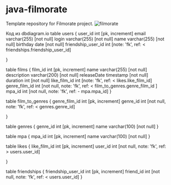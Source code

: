 # java-filmorate
Template repository for Filmorate project.
![filmorate](https://github.com/user-attachments/assets/4e1fc2b9-a102-4929-9875-b2de72b5d6ee)


Код из dbdiagram.io
table users {
user_id int [pk, increment]
email varchar(255) [not null]
login varchar(255) [not null]
name varchar(255) [not null]
birthday date [not null]
friendship_user_id int [note: 'fk', ref: < friendships.friendship_user_id]

}

table films {
film_id int [pk, increment]
name varchar(255) [not null]
description varchar(200) [not null]
releaseDate timestamp [not null]
duration int [not null]
like_film_id int [note: 'fk', ref: < likes.like_film_id]
genre_film_id int [not null, note: 'fk', ref: < film_to_genres.genre_film_id ]
mpa_id int [not null, note: 'fk', ref: - mpa.mpa_id]
}

table film_to_genres {
genre_film_id int [pk, increment]
genre_id int [not null, note: 'fk', ref: < genres.genre_id]


}


table genres {
genre_id int [pk, increment]
name varchar(100) [not null]
}

table mpa {
mpa_id int [pk, increment]
name varchar(100) [not null]
}

table likes {
like_film_id int [pk, increment]
user_id int [not null, note: 'fk', ref: > users.user_id]

}

table friendships {
  friendship_user_id int [pk, increment]
  friend_id int [not null, note: 'fk', ref: < users.user_id]
}
